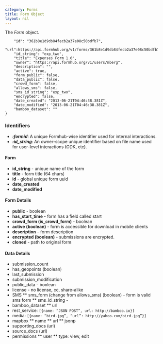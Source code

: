 ```yaml
---
category: Forms
title: Form Object
layout: nil
---
```


The _Form_ object.

```{
    "id": "361b8e1d9db84fecb2a37e08c50bdfb7", 
    "url":https://api.formhub.org/v1/forms/361b8e1d9db84fecb2a37e08c50bdfb7",
    "id_string": "exp_two", 
    "title": "Expenses Form 1.0", 
    "owner": "https://api.formhub.org/v1/users/mberg", 
    "description": "",
    "active": true,
    "form_public": false, 
    "data_public": false, 
    "crowd_form": false, 
    "allows_sms": false, 
    "sms_id_string": "exp_two", 
    "encrypted": false, 
    "date_created": "2013-06-21T04:46:38.381Z", 
    "date_modified": "2013-06-21T04:46:38.381Z",
    "bamboo_dataset": ""
}
```
### Identifiers

* ***:formid***: A unique Formhub-wise identifier used for internal interactions.
* ***:id_string***: An owner-scope unique identifier based on file name used for user-level interactions (ODK, etc).


#### Form

* **id_string** - unique name of the form
* **title** - form title (64 chars)
* **id** - global unique form uuid
* **date_created**
* **date_modified**

#### Form Details

* **public** - boolean
* **has_start_time** - form has a field called start
* **crowd_form (is_crowd_form)** - boolean
* **active (boolean)** - form is accessible for download in mobile clients
* **description** - form description
* **encrypted (boolean)** - submissions are encrypted.
* **cloned** - path to original form


#### Data Details

* submission_count
* has_geopoints (boolean)
* last_submission
* submission_modification
* public_data - boolean
* license - no license, cc, share-alike
* SMS
** sms_form (change from allows_sms) (boolean) - form is valid sms form
** sms_id_string -
* bamboo_dataset
** url
* rest_service: `[{name: “JSON POST”, url: http://bamboo.io}]`
* media: `[{name: “bird.jpg”, “url”: http://yahoo.com/bird.jpg”}]`
* mapbox
** name
** url
** jsonp
* supporting_docs (url)
* source_docs (url)
* permissions
** user
** type: view, edit
